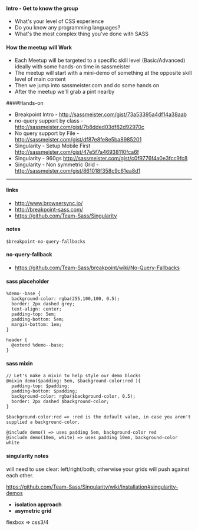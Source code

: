 #### Intro - Get to know the group

* What's your level of CSS experience
* Do you know any programming languages?
* What's the most complex thing you've done with SASS

#### How the meetup will Work

* Each Meetup will be targeted to a specific skill level (Basic/Advanced) ideally with some hands-on time in sassmeister
* The meetup will start with a mini-demo of something at the opposite skill level of main content
* Then we jump into sassmeister.com and do some hands on
* After the meetup we'll grab a pint nearby


####Hands-on

* Breakpoint Intro - http://sassmeister.com/gist/73a53395a4df14a38aab
* no-query support by class - http://sassmeister.com/gist/7b8dded03df82d92970c
* No query support by File - http://sassmeister.com/gist/df87e8fe8e5ba8985201
* Singularity - Setup Mobile First  http://sassmeister.com/gist/47e5f7a46938110fca6f
* Singularity - 960gs http://sassmeister.com/gist/c0f9776f4a0e3fcc9fc8
* Singularity - Non symmetric Grid - http://sassmeister.com/gist/861018f358c9c61ea8d1


------

#### links

* http://www.browsersync.io/
* http://breakpoint-sass.com/
* https://github.com/Team-Sass/Singularity

#### notes

    $breakpoint-no-query-fallbacks

#### no-query-fallback

* https://github.com/Team-Sass/breakpoint/wiki/No-Query-Fallbacks

#### sass placeholder

    %demo--base {
      background-color: rgba(255,100,100, 0.5);
      border: 2px dashed grey;
      text-align: center;
      padding-top: 5em;
      padding-bottom: 5em;
      margin-bottom: 1em;
    }

    header {
      @extend %demo--base;
    }

#### sass mixin

    // Let's make a mixin to help style our demo blocks
    @mixin demo($padding: 5em, $background-color:red ){
      padding-top: $padding;
      padding-bottom: $padding;
      background-color: rgba($background-color, 0.5);
      border: 2px dashed $background-color;
    }

    $background-color:red => :red is the default value, in case you aren't supplied a background-color.

    @include demo() => uses padding 5em, background-color red
    @include demo(10em, white) => uses padding 10em, background-color white

#### singularity notes

will need to use clear: left/right/both; otherwise your grids will push against each other.

https://github.com/Team-Sass/Singularity/wiki/Installation#singularity-demos

* **isolation approach**
* **asymetric grid**

flexbox => css3/4
